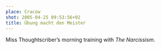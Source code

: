 ```yaml
---
place: Cracow
shot: 2005-04-25 09:53:56+02
title: Übung macht den Meister
---
```


Miss Thoughtscriber’s morning training with <cite>The Narcissism</cite>.
